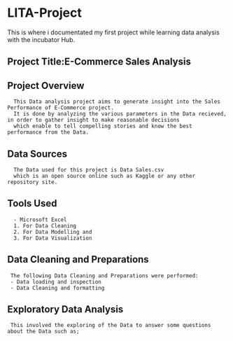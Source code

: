 #  LITA-Project
   This is where i documentated my first project while learning data analysis with the incubator Hub.
   
##  Project Title:E-Commerce Sales Analysis

## Project Overview
      This Data analysis project aims to generate insight into the Sales Performance of E-Commerce project. 
      It is done by analyzing the various parameters in the Data recieved, in order to gather insight to make reasonable decisions
      which enable to tell compelling stories and know the best performance from the Data.
      
## Data Sources
      The Data used for this project is Data Sales.csv 
      which is an open source online such as Kaggle or any other repository site.
   
##  Tools Used
      - Microsoft Excel
      1. For Data Cleaning
      2. For Data Modelling and
      3. For Data Visualization

##  Data Cleaning and Preparations
     The following Data Cleaning and Preparations were performed:
     - Data loading and inspection
     - Data Cleaning and formatting

##  Exploratory Data Analysis
     This involved the exploring of the Data to answer some questions about the Data such as;




